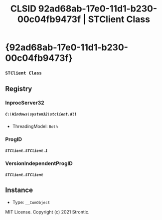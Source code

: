 ﻿---
title: "CLSID 92ad68ab-17e0-11d1-b230-00c04fb9473f | STClient Class"
excerpt: What is COM-Object CLSID 92ad68ab-17e0-11d1-b230-00c04fb9473f?
---

# {92ad68ab-17e0-11d1-b230-00c04fb9473f}

### `STClient Class`

## Registry


### InprocServer32

##### `C:\Windows\system32\stclient.dll`
* ThreadingModel: `Both`

### ProgID

##### `STClient.STClient.1`

### VersionIndependentProgID

##### `STClient.STClient`

## Instance

* Type: `__ComObject`

MIT License. Copyright (c) 2021 Strontic.


